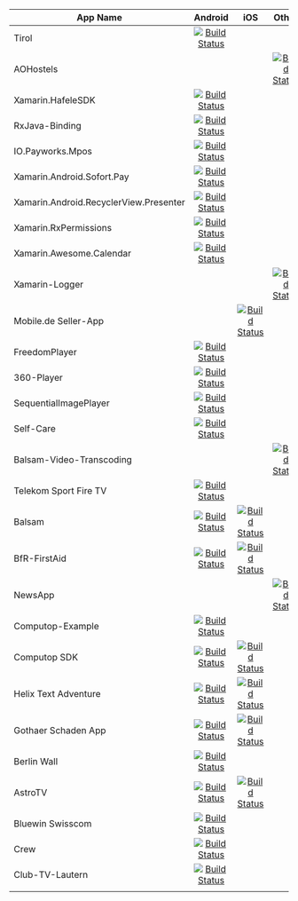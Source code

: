 | App Name  | Android   | iOS        | Other      |
| --------- | :-------: | :--------: | :--------: |
| Tirol | [![Build Status](https://app.bitrise.io/app/f395d2162181fd75/status.svg?token=tkaDNSgJqj9V_6wqP8OM6w)](https://app.bitrise.io/app/f395d2162181fd75) |  |  |
| AOHostels  |  |  | [![Build Status](https://app.bitrise.io/app/2618b9148902b0a1/status.svg?token=ilIh0CYIcUMyrBS4BGc2LQ)](https://app.bitrise.io/app/2618b9148902b0a1) |
| Xamarin.HafeleSDK | [![Build Status](https://app.bitrise.io/app/108edfed10cd627e/status.svg?token=oRnuWv5gSQpH5GK3fweM4w)](https://app.bitrise.io/app/108edfed10cd627e) |  |  |
| RxJava-Binding | [![Build Status](https://app.bitrise.io/app/dceccc6a92c239e9/status.svg?token=q4L_lVYb8tK9XbaGy16fHg)](https://app.bitrise.io/app/dceccc6a92c239e9) |  |  |
| IO.Payworks.Mpos  | [![Build Status](https://app.bitrise.io/app/bb8d6897a4501dc6/status.svg?token=UJjILGSHcup6VI5r7ie2oQ&branch=master)](https://app.bitrise.io/app/bb8d6897a4501dc6) |  |  |
| Xamarin.Android.Sofort.Pay  | [![Build Status](https://app.bitrise.io/app/2b3d3630d38e01f4/status.svg?token=f3Q0HiLzQvJXs9TV-H2IGA)](https://app.bitrise.io/app/2b3d3630d38e01f4) |  |  |
| Xamarin.Android.RecyclerView.Presenter | [![Build Status](https://app.bitrise.io/app/ba0cf03aee45e6e0/status.svg?token=bWmS491VrL3ZzXi17yaNdA)](https://app.bitrise.io/app/ba0cf03aee45e6e0) |  |  |
| Xamarin.RxPermissions | [![Build Status](https://app.bitrise.io/app/9ce2f028d01c6c1f/status.svg?token=X-RCNlnJoO5-LhFd7vcq1Q)](bitrise.io/app/9ce2f028d01c6c1f/status.svg) |  |  |
| Xamarin.Awesome.Calendar | [![Build Status](https://app.bitrise.io/app/f16178539ab449e6/status.svg?token=jKIYZPzRgFwEAFb2099GpQ)](https://app.bitrise.io/app/f16178539ab449e6) |  |  |
| Xamarin-Logger |  |  | [![Build Status](https://app.bitrise.io/app/00ff7b23ad902f70/status.svg?token=ll9SJ0Fm-4FRYl6ZyQAScA)](app.bitrise.io/app/00ff7b23ad902f70/status) |
| Mobile.de Seller-App |  | [![Build Status](https://app.bitrise.io/app/ea59d411eb838908/status.svg?token=YvU-nPzNz8wyHsOhWZSh-g)](bitrise.io/app/ea59d411eb838908/status.svg) |  |
| FreedomPlayer | [![Build Status](https://app.bitrise.io/app/d4a490f7a03927ac/status.svg?token=g5eKZwY9wiJi8Mvv-RBivQ)](app.bitrise.io/app/d4a490f7a03927ac/status) |  |  |
| 360-Player| [![Build Status](https://app.bitrise.io/app/0357b1ed81cca2cc/status.svg?token=HSR0XR2bM3WtxjKhGTYsKw)](https://app.bitrise.io/app/0357b1ed81cca2cc) |  |  |
| SequentialImagePlayer | [![Build Status](https://app.bitrise.io/app/fa83e2f5c9f27219/status.svg?token=Ve_kGOA-Za3VtgleXs4ThQ)](app.bitrise.io/app/fa83e2f5c9f27219/status) |  |  |
| Self-Care | [![Build Status](https://app.bitrise.io/app/34f1d2a88f14f19a/status.svg?token=prWGJBfJd1gWVQ8N6xP5kQ)](https://app.bitrise.io/app/34f1d2a88f14f19a) |  |  |
| Balsam-Video-Transcoding |  |  | [![Build Status](https://app.bitrise.io/app/b01d84f33f558708/status.svg?token=CGqiO52j7QN7NmesAPEntg)](https://app.bitrise.io/app/b01d84f33f558708) |
| Telekom Sport Fire TV | [![Build Status](https://app.bitrise.io/app/e69b0466e8f7ca31/status.svg?token=WCojN2mlI35lzeh7gGsP4Q)](https://app.bitrise.io/app/e69b0466e8f7ca31) |  |  |
| Balsam | [![Build Status](https://app.bitrise.io/app/079624ef57aeda63/status.svg?token=ixvCLvNqYq-vfgzypeLUSg)](app.bitrise.io/app/079624ef57aeda63/status) | [![Build Status](https://app.bitrise.io/app/d0a87c6ac29e4c15/status.svg?token=jmYVcxxScDW9X4UaVYOnAA)](https://app.bitrise.io/app/d0a87c6ac29e4c15) |  |
| BfR-FirstAid | [![Build Status](https://app.bitrise.io/app/ab46c6b76906df92/status.svg?token=qxCW5Uw3QFwE5seXVYlo_Q)](https://app.bitrise.io/app/ab46c6b76906df92) | [![Build Status](https://app.bitrise.io/app/27664ebb1cd2ff59/status.svg?token=HvQ3KQf9x2V-sFw7iGhlaw)](app.bitrise.io/app/27664ebb1cd2ff59/status) |  |
| NewsApp |  |  | [![Build Status](https://app.bitrise.io/app/b185c0fc2939c835/status.svg?token=7V654p5fGPa3qyG9Acr71g)](https://app.bitrise.io/app/b185c0fc2939c835) |
| Computop-Example | [![Build Status](https://app.bitrise.io/app/111e5df5f88caa51/status.svg?token=ho08bVjbq3U4qP1f2MaFEg)](https://app.bitrise.io/app/111e5df5f88caa51) |  |  |
| Computop SDK | [![Build Status](https://app.bitrise.io/app/576122a811fe06fd/status.svg?token=CdSpY7lQ3jQCR-qWV2iiZA)](app.bitrise.io/app/576122a811fe06fd/status) | [![Build Status](https://app.bitrise.io/app/5ae8decfdaa34977/status.svg?token=QeQL1mg_Ho6IYeMTNXsAaw)](https://app.bitrise.io/app/5ae8decfdaa34977) |  |
| Helix Text Adventure | [![Build Status](https://app.bitrise.io/app/461b2a3b5dd0c452/status.svg?token=1rOeHdpV4FiLOcHsftfc8A)](https://app.bitrise.io/app/461b2a3b5dd0c452) | [![Build Status](https://app.bitrise.io/app/2131c363badddaf7/status.svg?token=k7xfytdAn3C8SQAKqIdq_g)](https://app.bitrise.io/app/2131c363badddaf7) |  |
| Gothaer Schaden App | [![Build Status](https://app.bitrise.io/app/b56c0d2ba5c50e71/status.svg?token=IQZFDV-8v8B-0ZnBz_RaVQ)](bitrise.io/app/b56c0d2ba5c50e71/status.svg) | [![Build Status](https://app.bitrise.io/app/102f0466e34add3f/status.svg?token=P5YTI3iSQARanC08FMIrMg)](https://app.bitrise.io/app/102f0466e34add3f) |  |
| Berlin Wall | [![Build Status](https://app.bitrise.io/app/25e13c89b0808457/status.svg?token=0bVcrheTJ8wODNWjE7cgqg)](https://app.bitrise.io/app/25e13c89b0808457) |  |  |
| AstroTV | [![Build Status](https://app.bitrise.io/app/04ce2f48b306fe27/status.svg?token=Ps6cA9mEhuqn_rRakHHXOw)](https://app.bitrise.io/app/04ce2f48b306fe27) | [![Build Status](https://app.bitrise.io/app/9280e175ba2e62ce/status.svg?token=gqqZV3iFH_GjJa3_qnbxSA)](https://app.bitrise.io/app/9280e175ba2e62ce) |  |
| Bluewin Swisscom | [![Build Status](https://app.bitrise.io/app/31c1d912fefd9e6b/status.svg?token=yXpb1t9BXjqjmXW_OdE9RA)](https://app.bitrise.io/app/31c1d912fefd9e6b) |  |  |
| Crew | [![Build Status](https://app.bitrise.io/app/2c1fa6113979146d/status.svg?token=54YQYf_c0veXZTMg0CsZuw)](https://app.bitrise.io/app/2c1fa6113979146d) |  |  |
| Club-TV-Lautern | [![Build Status](https://app.bitrise.io/app/5f642b92f0ee1eab/status.svg?token=ATF441wVsmko86MQaLg3HQ)](https://app.bitrise.io/app/5f642b92f0ee1eab) |  |  |
|  |  |  |  |

